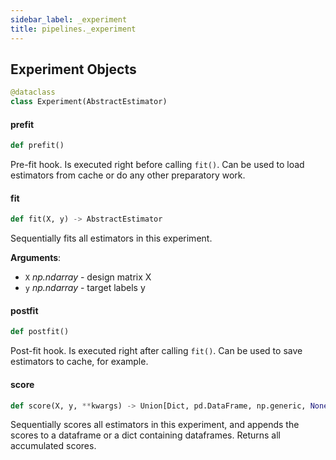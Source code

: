```yaml
---
sidebar_label: _experiment
title: pipelines._experiment
---
```


## Experiment Objects

```python
@dataclass
class Experiment(AbstractEstimator)
```

#### prefit

```python
def prefit()
```

Pre-fit hook. Is executed right before calling `fit()`. Can be used to load
estimators from cache or do any other preparatory work.

#### fit

```python
def fit(X, y) -> AbstractEstimator
```

Sequentially fits all estimators in this experiment.

**Arguments**:

- `X` _np.ndarray_ - design matrix X
- `y` _np.ndarray_ - target labels y

#### postfit

```python
def postfit()
```

Post-fit hook. Is executed right after calling `fit()`. Can be used to save
estimators to cache, for example.

#### score

```python
def score(X, y, **kwargs) -> Union[Dict, pd.DataFrame, np.generic, None]
```

Sequentially scores all estimators in this experiment, and appends the scores
to a dataframe or a dict containing dataframes. Returns all accumulated scores.

